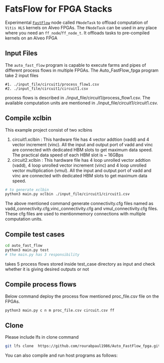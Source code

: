 # FatsFlow for FPGA Stacks 
Experimental [`FastFlow`](https://github.com/fastflow/fastflow) node called `FNodeTask` to offload computation of `Vitis HLS` kernels on Alveo FPGAs.
The `FNodeTask` can be used in any place where you need an `ff_node`/`ff_node_t`.
It offloads tasks to pre-compiled kernels on an Alveo FPGA

## Input Files
The `auto_fast_flow` program is capable to execute farms and pipes of different process flows in multiple FPGAs. The Auto_FastFlow_fpga program take 2 input files
```
#1. ./input_file/circuit1/process_flow1.csv
#2. ./input_file/circuit1/circuit1.csv
```
process flows is described in ./input_file/circuit1/process_flow1.csv. 
The available computation units are mentioned in ./input_file/circuit1/circuit1.csv.




## Compile xclbin
This example project consist of two xclbins
1. circuit1.xclbin : This hardware file has 4 vector addtion (vadd) and 4 vector increment (vinc). All the input and output port of vadd and vinc are connected with dedicated HBM slots to get maximum data speed. The practical data speed of each HBM slot is ~ 16GBps 
2. circuit2.xclbin : This hardware file has 4 loop unrolled vector addtion (vadd),  4 loop unrolled vector increment (vinc) and 4 loop unrolled vector multiplication (vmul). All the input and output port of vadd and vinc are connected with dedicated HBM slots to get maximum data speed.

  
```bash
# to generate xclbin
python3 main.py xclbin ./input_file/circuit1/circuit1.csv 
```
The above mentioned command generate connectivity.cfg files named as vadd_connectivity.cfg,vinc_connectivity.cfg and vmul_connectivity.cfg files. These cfg files are used to mentionmemory connections with multiple computation units.
## Compile test cases
```bash
cd auto_fast_flow
python3 main.py test
# the main.py has 3 responsibility
```
 takes 5 process flows stored inside test_case directory as input and check whether it is giving desired outputs or not


## Compile process flows
Below command deploy the process flow mentioned  proc_file.csv file on the FPGAs.
```bash
python3 main.py c n m proc_file.csv circuit.csv ff 
```

## Clone 
Please include lfs in clone command 
```bash
git lfs clone  https://github.com/rourabpaul1986/Auto_FastFlow_fpga.git
```
You can also compile and run host programs as follows:


